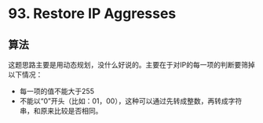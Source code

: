 # 93. Restore IP Aggresses
## 算法
这题思路主要是用动态规划，没什么好说的。主要在于对IP的每一项的判断要筛掉以下情况：
- 每一项的值不能大于255
- 不能以“0”开头（比如：01，00），这种可以通过先转成整数，再转成字符串，和原来比较是否相同。

